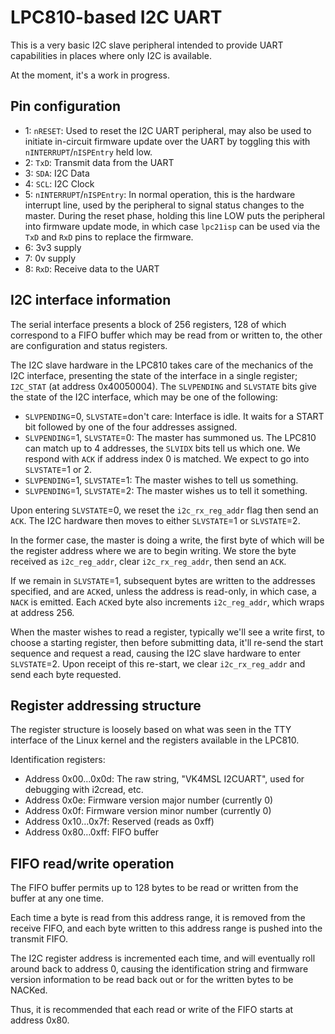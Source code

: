 LPC810-based I2C UART
=====================

This is a very basic I2C slave peripheral intended to provide UART
capabilities in places where only I2C is available.

At the moment, it's a work in progress.

Pin configuration
-----------------

* 1: `nRESET`: Used to reset the I2C UART peripheral, may also be used to
  initiate in-circuit firmware update over the UART by toggling this with
  `nINTERRUPT`/`nISPEntry` held low.
* 2: `TxD`: Transmit data from the UART
* 3: `SDA`: I2C Data
* 4: `SCL`: I2C Clock
* 5: `nINTERRUPT`/`nISPEntry`: In normal operation, this is the hardware
  interrupt line, used by the peripheral to signal status changes to the
  master.  During the reset phase, holding this line LOW puts the
  peripheral into firmware update mode, in which case `lpc21isp` can be
  used via the `TxD` and `RxD` pins to replace the firmware.
* 6: 3v3 supply
* 7: 0v supply
* 8: `RxD`: Receive data to the UART

I2C interface information
-------------------------

The serial interface presents a block of 256 registers, 128 of which
correspond to a FIFO buffer which may be read from or written to, the
other are configuration and status registers.

The I2C slave hardware in the LPC810 takes care of the mechanics of the I2C
interface, presenting the state of the interface in a single register;
`I2C_STAT` (at address 0x40050004).  The `SLVPENDING` and `SLVSTATE` bits
give the state of the I2C interface, which may be one of the following:

* `SLVPENDING`=0, `SLVSTATE`=don't care: Interface is idle.  It waits for a
  START bit followed by one of the four addresses assigned.
* `SLVPENDING`=1, `SLVSTATE`=0: The master has summoned us.  The LPC810 can
  match up to 4 addresses, the `SLVIDX` bits tell us which one.  We respond
  with `ACK` if address index 0 is matched.  We expect to go into
  `SLVSTATE`=1 or 2.
* `SLVPENDING`=1, `SLVSTATE`=1: The master wishes to tell us something.
* `SLVPENDING`=1, `SLVSTATE`=2: The master wishes us to tell it something.

Upon entering `SLVSTATE`=0, we reset the `i2c_rx_reg_addr` flag then send
an `ACK`.  The I2C hardware then moves to either `SLVSTATE`=1 or
`SLVSTATE`=2.

In the former case, the master is doing a write, the first byte of which
will be the register address where we are to begin writing.  We store the
byte received as `i2c_reg_addr`, clear `i2c_rx_reg_addr`, then send
an `ACK`.

If we remain in `SLVSTATE`=1, subsequent bytes are written to the
addresses specified, and are `ACK`ed, unless the address is read-only, in
which case, a `NACK` is emitted.  Each `ACK`ed byte also increments
`i2c_reg_addr`, which wraps at address 256.

When the master wishes to read a register, typically we'll see a write
first, to choose a starting register, then before submitting data, it'll
re-send the start sequence and request a read, causing the I2C slave
hardware to enter `SLVSTATE`=2.  Upon receipt of this re-start, we clear
`i2c_rx_reg_addr` and send each byte requested.

Register addressing structure
-----------------------------

The register structure is loosely based on what was seen in the TTY
interface of the Linux kernel and the registers available in the LPC810.

Identification registers:

* Address 0x00…0x0d:
  The raw string, "VK4MSL I2CUART", used for debugging with i2cread, etc.
* Address 0x0e: Firmware version major number (currently 0)
* Address 0x0f: Firmware version minor number (currently 0)
* Address 0x10…0x7f: Reserved (reads as 0xff)
* Address 0x80…0xff: FIFO buffer

FIFO read/write operation
-------------------------

The FIFO buffer permits up to 128 bytes to be read or written from the
buffer at any one time.

Each time a byte is read from this address range, it is removed from the
receive FIFO, and each byte written to this address range is pushed into
the transmit FIFO.

The I2C register address is incremented each time, and will eventually
roll around back to address 0, causing the identification string and
firmware version information to be read back out or for the written bytes
to be NACKed.

Thus, it is recommended that each read or write of the FIFO starts at
address 0x80.
